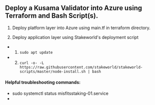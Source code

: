 ## Deploy a Kusama Validator into Azure using Terraform and Bash Script(s).

1. Deploy platform layer into Azure using main.tf in terraform directory.

2. Deploy application layer using Stakeworld's deployment script 

- 1. ``sudo apt update``
- 2. ``curl -o- -L https://raw.githubusercontent.com/stakeworld/stakeworld-scripts/master/node-install.sh | bash`` 
    
#### Helpful troubleshooting commands:
- sudo systemctl status misfitsstaking-01.service
-